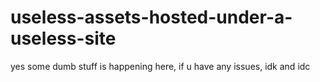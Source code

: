 # useless-assets-hosted-under-a-useless-site
yes some dumb stuff is happening here, if u have any issues, idk and idc

